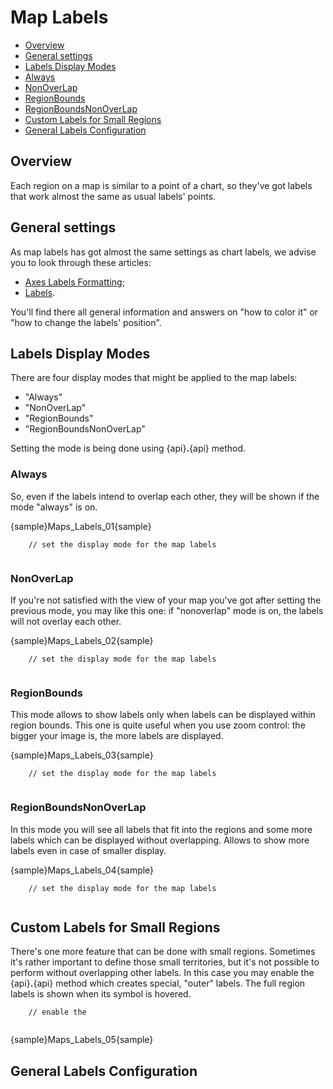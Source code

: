 Map Labels
======================
* [Overview](#overview)
* [General settings](#overview)
* [Labels Display Modes](#labels_display_modes)
 * [Always](#always)
 * [NonOverLap](#nonoverlap)
 * [RegionBounds](#regionbounds)
 * [RegionBoundsNonOverLap](#regionboundsnonoverlap)
* [Custom Labels for Small Regions](#custom_labels_for_small_regions)
* [General Labels Configuration](#general_labels_configuration)

## Overview

Each region on a map is similar to a point of a chart, so they've got labels that work almost the same as usual labels' points.

## General settings

As map labels has got almost the same settings as chart labels, we advise you to look through these articles:
 - [Axes Labels Formatting](../../Axes_and_Grids/Axes_Labels_Formatting);  
 - [Labels](../../Common_Settings/Labels).

You'll find there all general information and answers on "how to color it" or "how to change the labels' position".

## Labels Display Modes

There are four display modes that might be applied to the map labels:
 - "Always"
 - "NonOverLap"
 - "RegionBounds"
 - "RegionBoundsNonOverLap"
 
Setting the mode is being done using {api}**.**{api} method.

### Always

So, even if the labels intend to overlap each other, they will be shown if the mode "always" is on.

{sample}Maps\_Labels\_01{sample}

```
	// set the display mode for the map labels
	
```

### NonOverLap

If you're not satisfied with the view of your map you've got after setting the previous mode, you may like this one: if "nonoverlap" mode is on, the labels will not overlay each other.

{sample}Maps\_Labels\_02{sample}

```
	// set the display mode for the map labels
	
```

### RegionBounds

This mode allows to show labels only when labels can be displayed within region bounds. This one is quite useful when you use zoom control: the bigger your image is, the more labels are displayed.

{sample}Maps\_Labels\_03{sample}

```
	// set the display mode for the map labels
	
```

### RegionBoundsNonOverLap

In this mode you will see all labels that fit into the regions and some more labels which can be displayed without overlapping. Allows to show more labels even in case of smaller display.

{sample}Maps\_Labels\_04{sample}

```
	// set the display mode for the map labels
	
```

## Custom Labels for Small Regions

There's one more feature that can be done with small regions. Sometimes it's rather important to define those small territories, but it's not possible to perform without overlapping other labels. In this case you may enable the {api}**.**{api} method which creates special, "outer" labels. The full region labels is shown when its symbol is hovered.

```
	// enable the 
	
```

{sample}Maps\_Labels\_05{sample}


## General Labels Configuration
